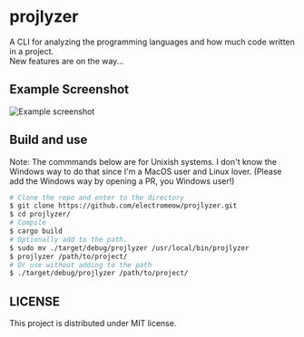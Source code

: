 # projlyzer
A CLI for analyzing the programming languages and how much code written in a project.\
New features are on the way...
## Example Screenshot
<img src="https://i.ibb.co/HTg3vf9/Screenshot-at-Aug-11-16-53-53.png" alt="Example screenshot" />

## Build and use
Note: The commmands below are for Unixish systems. I don't know the Windows way to do that since I'm a MacOS user and Linux lover. (Please add the Windows way by opening a PR, you Windows user!)
```bash
# Clone the repo and enter to the directory
$ git clone https://github.com/electromeow/projlyzer.git
$ cd projlyzer/
# Compile
$ cargo build
# Optionally add to the path.
$ sudo mv ./target/debug/projlyzer /usr/local/bin/projlyzer
$ projlyzer /path/to/project/
# Or use without adding to the path
$ ./target/debug/projlyzer /path/to/project/
```
## LICENSE
This project is distributed under MIT license.